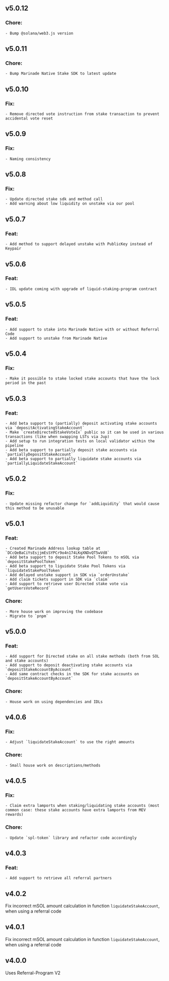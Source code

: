 ## v5.0.12

### Chore:

    - Bump @solana/web3.js version

## v5.0.11

### Chore:

    - Bump Marinade Native Stake SDK to latest update

## v5.0.10

### Fix:

    - Remove directed vote instruction from stake transaction to prevent accidental vote reset

## v5.0.9

### Fix:

    - Naming consistency

## v5.0.8

### Fix:

    - Update directed stake sdk and method call
    - Add warning about low liquidity on unstake via our pool

## v5.0.7

### Feat:

    - Add method to support delayed unstake with PublicKey instead of Keypair

## v5.0.6

### Feat:

    - IDL update coming with upgrade of liquid-staking-program contract

## v5.0.5

### Feat:

    - Add support to stake into Marinade Native with or without Referral Code
    - Add support to unstake from Marinade Native

## v5.0.4

### Fix:

    - Make it possible to stake locked stake accounts that have the lock period in the past

## v5.0.3

### Feat:

    - Add beta support to (partially) deposit activating stake accounts via `depositActivatingStakeAccount`
    - Make `createDirectedStakeVoteIx` public so it can be used in various transactions (like when swapping LSTs via Jup)
    - Add setup to run integration tests on local validator within the pipeline
    - Add beta support to partially deposit stake accounts via `partiallyDepositStakeAccount`
    - Add beta support to partially liquidate stake accounts via `partiallyLiquidateStakeAccount`

## v5.0.2

### Fix: 

    - Update missing refactor change for `addLiquidity` that would cause this method to be unusable

## v5.0.1

### Feat:

    - Created Marinade Address lookup table at `DCcQeBaCiYsEsjjmEsSYPCr9o4n174LKqXNDvQT5wVd8`
    - Add beta support to deposit Stake Pool Tokens to mSOL via `depositStakePoolToken`
    - Add beta support to liquidate Stake Pool Tokens via `liquidateStakePoolToken`
    - Add delayed unstake support in SDK via `orderUnstake`
    - Add claim tickets support in SDK via `claim`
    - Add support to retrieve user Directed stake vote via `getUsersVoteRecord`

### Chore:

    - More house work on improving the codebase
    - Migrate to `pnpm`

## v5.0.0

### Feat:

    - Add support for Directed stake on all stake methods (both from SOL and stake accounts)
    - Add support to deposit deactivating stake accounts via `depositStakeAccountByAccount`
    - Add same contract checks in the SDK for stake accounts on `depositStakeAccountByAccount`

### Chore:

    - House work on using dependencies and IDLs

## v4.0.6

### Fix:

    - Adjust `liquidateStakeAccount` to use the right amounts

### Chore:

    - Small house work on descriptions/methods

## v4.0.5

### Fix:

    - Claim extra lamports when staking/liquidating stake accounts (most common case: these stake accounts have extra lamports from MEV rewards)

### Chore:

    - Update `spl-token` library and refactor code accordingly

## v4.0.3

### Feat:

    - Add support to retrieve all referral partners

## v4.0.2

Fix incorrect mSOL amount calculation in function `liquidateStakeAccount`, when using a referral code

## v4.0.1

Fix incorrect mSOL amount calculation in function `liquidateStakeAccount`, when using a referral code

## v4.0.0

Uses Referral-Program V2
